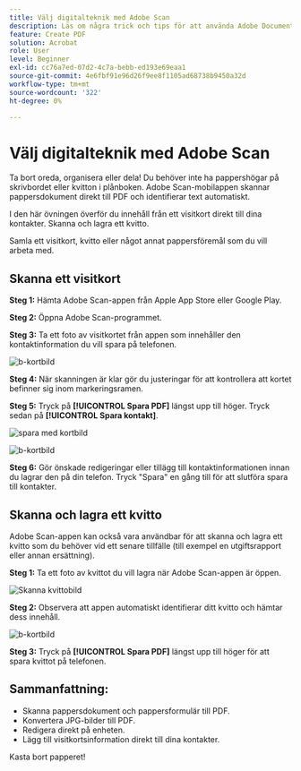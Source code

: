 ```yaml
---
title: Välj digitalteknik med Adobe Scan
description: Läs om några trick och tips för att använda Adobe Document Cloud
feature: Create PDF
solution: Acrobat
role: User
level: Beginner
exl-id: cc76a7ed-07d2-4c7a-bebb-ed193e69eaa1
source-git-commit: 4e6fbf91e96d26f9ee8f1105ad68738b9450a32d
workflow-type: tm+mt
source-wordcount: '322'
ht-degree: 0%

---
```


# Välj digitalteknik med Adobe Scan

Ta bort oreda, organisera eller dela! Du behöver inte ha pappershögar på skrivbordet eller kvitton i plånboken. Adobe Scan-mobilappen skannar pappersdokument direkt till PDF och identifierar text automatiskt.

I den här övningen överför du innehåll från ett visitkort direkt till dina kontakter. Skanna och lagra ett kvitto.

Samla ett visitkort, kvitto eller något annat pappersföremål som du vill arbeta med.

## Skanna ett visitkort

**Steg 1:** Hämta Adobe Scan-appen från Apple App Store eller Google Play.

**Steg 2:** Öppna Adobe Scan-programmet.

**Steg 3:** Ta ett foto av visitkortet från appen som innehåller den kontaktinformation du vill spara på telefonen.

![b-kortbild](assets/scanbcard.png)


**Steg 4:** När skanningen är klar gör du justeringar för att kontrollera att kortet befinner sig inom markeringsramen.

**Steg 5:** Tryck på **[!UICONTROL Spara PDF]** längst upp till höger. Tryck sedan på **[!UICONTROL Spara kontakt]**.


![spara med kortbild](assets/savecontact.jpg)

![b-kortbild](assets/savecontact.png)

**Steg 6:** Gör önskade redigeringar eller tillägg till kontaktinformationen innan du lagrar den på din telefon. Tryck &quot;Spara&quot; en gång till för att slutföra spara till kontakter.

## Skanna och lagra ett kvitto

Adobe Scan-appen kan också vara användbar för att skanna och lagra ett kvitto som du behöver vid ett senare tillfälle (till exempel en utgiftsrapport eller annan ersättning).

**Steg 1:** Ta ett foto av kvittot du vill lagra när Adobe Scan-appen är öppen.

![Skanna kvittobild](assets/scanreceipt.png)


**Steg 2:** Observera att appen automatiskt identifierar ditt kvitto och hämtar dess innehåll.

![b-kortbild](assets/receiptoutput.jpg)

**Steg 3:** Tryck på **[!UICONTROL Spara PDF]** längst upp till höger för att spara kvittot på telefonen.


## Sammanfattning:

* Skanna pappersdokument och pappersformulär till PDF.
* Konvertera JPG-bilder till PDF.
* Redigera direkt på enheten.
* Lägg till visitkortsinformation direkt till dina kontakter.

Kasta bort papperet!
